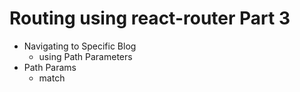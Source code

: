 # Routing using react-router Part 3

- Navigating to Specific Blog
  - using Path Parameters
- Path Params
  - match

